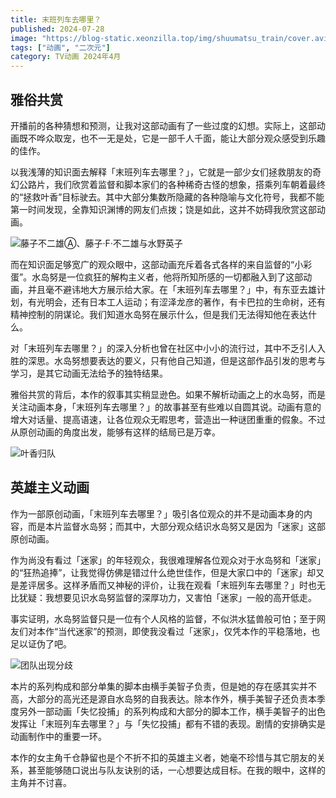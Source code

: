 ```yaml
---
title: 末班列车去哪里？
published: 2024-07-28
image: "https://blog-static.xeonzilla.top/img/shuumatsu_train/cover.avif"
tags: ["动画", "二次元"]
category: TV动画 2024年4月
---
```

## 雅俗共赏
开播前的各种猜想和预测，让我对这部动画有了一些过度的幻想。实际上，这部动画既不哗众取宠，也不一无是处，它是一部千人千面，能让大部分观众感受到乐趣的佳作。

以我浅薄的知识面去解释「末班列车去哪里？」，它就是一部少女们拯救朋友的奇幻公路片，我们欣赏着监督和脚本家们的各种稀奇古怪的想象，搭乘列车朝着最终的“拯救叶香”目标驶去。其中大部分集数所隐藏的各种隐喻与文化符号，我都不能第一时间发现，全靠知识渊博的网友们点拨；饶是如此，这并不妨碍我欣赏这部动画。

![藤子不二雄Ⓐ、藤子·F·不二雄与水野英子](https://blog-static.xeonzilla.top/img/shuumatsu_train/01.avif "藤子不二雄Ⓐ、藤子·F·不二雄与水野英子")

而在知识面足够宽广的观众眼中，这部动画充斥着各式各样的来自监督的“小彩蛋”。水岛努是一位疯狂的解构主义者，他将所知所感的一切都融入到了这部动画，并且毫不避讳地大方展示给大家。在「末班列车去哪里？」中，有东亚去雄计划，有光明会，还有日本工人运动；有涩泽龙彦的著作，有卡巴拉的生命树，还有精神控制的阴谋论。我们知道水岛努在展示什么，但是我们无法得知他在表达什么。

对「末班列车去哪里？」的深入分析也曾在社区中小小的流行过，其中不乏引人入胜的深思。水岛努想要表达的要义，只有他自己知道，但是这部作品引发的思考与学习，是其它动画无法给予的独特结果。

雅俗共赏的背后，本作的叙事其实稍显逊色。如果不解析动画之上的水岛努，而是关注动画本身，「末班列车去哪里？」的故事甚至有些难以自圆其说。动画有意的增大对话量、提高语速，让各位观众无暇思考，营造出一种谜团重重的假象。不过从原创动画的角度出发，能够有这样的结局已是万幸。

![叶香归队](https://blog-static.xeonzilla.top/img/shuumatsu_train/02.avif "叶香归队")

## 英雄主义动画
作为一部原创动画，「末班列车去哪里？」吸引各位观众的并不是动画本身的内容，而是本片监督水岛努；而其中，大部分观众结识水岛努又是因为「迷家」这部原创动画。

作为尚没有看过「迷家」的年轻观众，我很难理解各位观众对于水岛努和「迷家」的“狂热追捧”，让我觉得仿佛是错过什么绝世佳作，但是大家口中的「迷家」却又是差评居多。这样矛盾而又神秘的评价，让我在观看「末班列车去哪里？」时也无比犹疑：我想要见识水岛努监督的深厚功力，又害怕「迷家」一般的高开低走。

事实证明，水岛努监督只是一位有个人风格的监督，不似洪水猛兽般可怕；至于网友们对本作“当代迷家”的预测，即使我没看过「迷家」，仅凭本作的平稳落地，也足以证伪了吧。

![团队出现分歧](https://blog-static.xeonzilla.top/img/shuumatsu_train/03.avif "团队出现分歧")

本片的系列构成和部分单集的脚本由横手美智子负责，但是她的存在感其实并不高，大部分的高光还是源自水岛努的自我表达。除本作外，横手美智子还负责本季度另外一部动画「失忆投捕」的系列构成和大部分的脚本工作，横手美智子的出色发挥让「末班列车去哪里？」与「失忆投捕」都有不错的表现。剧情的安排确实是动画制作中的重要一环。

本作的女主角千仓静留也是个不折不扣的英雄主义者，她毫不珍惜与其它朋友的关系，甚至能够随口说出与队友诀别的话，一心想要达成目标。在我的眼中，这样的主角并不讨喜。

